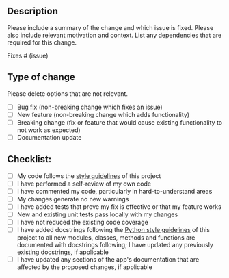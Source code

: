 ## Description

Please include a summary of the change and which issue is fixed. Please also include relevant motivation and context. List any dependencies that are required for this change.

Fixes # (issue)

## Type of change

Please delete options that are not relevant.

- [ ] Bug fix (non-breaking change which fixes an issue)
- [ ] New feature (non-breaking change which adds functionality)
- [ ] Breaking change (fix or feature that would cause existing functionality to not work as expected)
- [ ] Documentation update

## Checklist:

- [ ] My code follows the [style guidelines](https://github.com/elixir-cloud-aai/elixir-cloud-aai/blob/dev/resources/contributing_guidelines.md#language-specific-guidelines) of this project
- [ ] I have performed a self-review of my own code
- [ ] I have commented my code, particularly in hard-to-understand areas
- [ ] My changes generate no new warnings
- [ ] I have added tests that prove my fix is effective or that my feature works
- [ ] New and existing unit tests pass locally with my changes
- [ ] I have not reduced the existing code coverage
- [ ] I have added docstrings following the [Python style guidelines](https://github.com/elixir-cloud-aai/elixir-cloud-aai/blob/dev/resources/python.md) of this project to all new modules, classes, methods and functions are documented with docstrings following; I have updated any previously existing docstrings, if applicable
- [ ] I have updated any sections of the app's documentation that are affected by the proposed changes, if applicable
